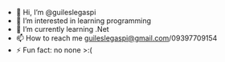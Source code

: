 - 👋 Hi, I’m @guileslegaspi
- 👀 I’m interested in learning programming
- 🌱 I’m currently learning .Net
- 📫 How to reach me guileslegaspi@gmail.com/09397709154
- ⚡ Fun fact: no none >:(

<!---
guileslegaspi/guileslegaspi is a ✨ special ✨ repository because its `README.md` (this file) appears on your GitHub profile.
You can click the Preview link to take a look at your changes.
--->
